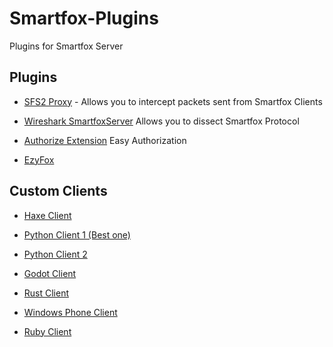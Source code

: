 # Smartfox-Plugins
Plugins for Smartfox Server

Plugins
-
* [SFS2 Proxy](https://github.com/qkchambers/sfs2-proxy) - Allows you to intercept packets sent from Smartfox Clients

* [Wireshark SmartfoxServer](https://github.com/xuwaters/wireshark-smartfoxserver) Allows you to dissect Smartfox Protocol

* [Authorize Extension](https://github.com/jamalsoueidan/AuthorizeExtension) Easy Authorization

* [EzyFox](https://github.com/youngmonkeys/ezyfox-server)

Custom Clients
-
* [Haxe Client](https://github.com/boorik/smartfox-haxe-client)

* [Python Client 1 (Best one)](https://github.com/MSM-Hacks/pyFox2X)

* [Python Client 2](https://github.com/leenjewel/pySmartFoxClient)

* [Godot Client](https://github.com/godot-addons/godot-sfs2x)

* [Rust Client](https://github.com/bjorn3/smartfox_rust)

* [Windows Phone Client](https://github.com/Melonman0/SFSProClient_WP8)

* [Ruby Client](https://github.com/neopoly/rubyfox-client)
